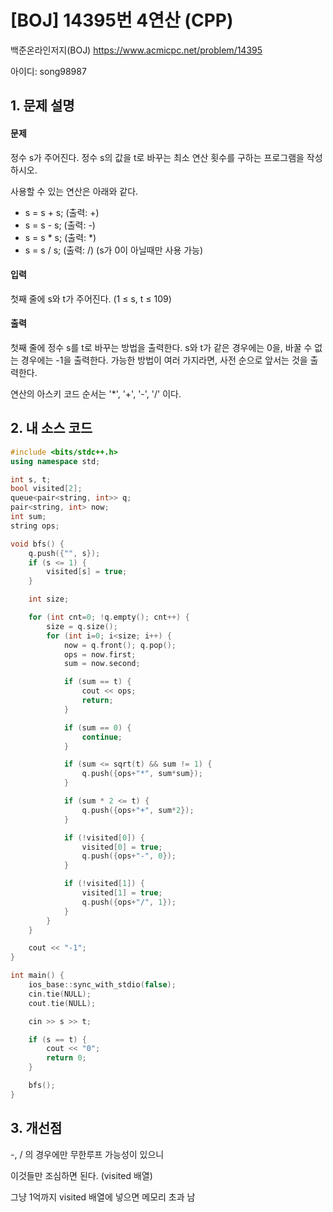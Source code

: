# [BOJ] 14395번 4연산 (CPP)


백준온라인저지(BOJ) https://www.acmicpc.net/problem/14395


아이디: song98987


## 1. 문제 설명

#### 문제
정수 s가 주어진다. 정수 s의 값을 t로 바꾸는 최소 연산 횟수를 구하는 프로그램을 작성하시오.

사용할 수 있는 연산은 아래와 같다.

* s = s + s; (출력: +)
* s = s - s; (출력: -)
* s = s * s; (출력: *)
* s = s / s; (출력: /) (s가 0이 아닐때만 사용 가능)

#### 입력
첫째 줄에 s와 t가 주어진다. (1 ≤ s, t ≤ 109)

#### 출력
첫째 줄에 정수 s를 t로 바꾸는 방법을 출력한다. s와 t가 같은 경우에는 0을, 바꿀 수 없는 경우에는 -1을 출력한다. 가능한 방법이 여러 가지라면, 사전 순으로 앞서는 것을 출력한다. 

연산의 아스키 코드 순서는 '*', '+', '-', '/' 이다.

## 2. 내 소스 코드

```c++
#include <bits/stdc++.h>
using namespace std;

int s, t;
bool visited[2];
queue<pair<string, int>> q;
pair<string, int> now;
int sum;
string ops;

void bfs() {
    q.push({"", s});
    if (s <= 1) {
        visited[s] = true;
    }

    int size;

    for (int cnt=0; !q.empty(); cnt++) {
        size = q.size();
        for (int i=0; i<size; i++) {
            now = q.front(); q.pop();
            ops = now.first;
            sum = now.second;

            if (sum == t) {
                cout << ops;
                return;
            }

            if (sum == 0) {
                continue;
            }

            if (sum <= sqrt(t) && sum != 1) {
                q.push({ops+"*", sum*sum});
            }

            if (sum * 2 <= t) {
                q.push({ops+"+", sum*2});
            }

            if (!visited[0]) {
                visited[0] = true;
                q.push({ops+"-", 0});
            }

            if (!visited[1]) {
                visited[1] = true;
                q.push({ops+"/", 1});
            }
        }
    }

    cout << "-1";
}

int main() {
    ios_base::sync_with_stdio(false);
    cin.tie(NULL);
    cout.tie(NULL);

    cin >> s >> t;

    if (s == t) {
        cout << "0";
        return 0;
    }

    bfs();
}
```

## 3. 개선점

-, / 의 경우에만 무한루프 가능성이 있으니

이것들만 조심하면 된다. (visited 배열)

그냥 1억까지 visited 배열에 넣으면 메모리 초과 남